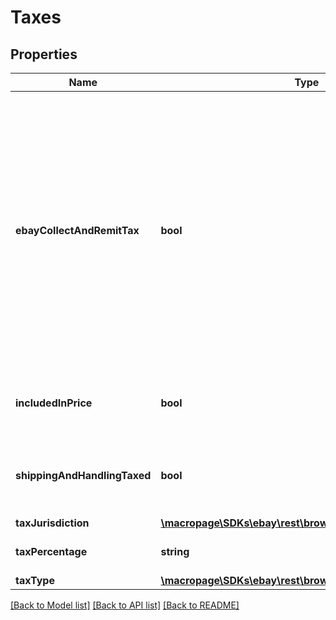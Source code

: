 # Taxes

## Properties
Name | Type | Description | Notes
------------ | ------------- | ------------- | -------------
**ebayCollectAndRemitTax** | **bool** | This field is only returned if true, and indicates that eBay will collect tax (sales tax, Goods and Services tax, or VAT) for at least one line item in the order, and remit the tax to the taxing authority of the buyer&#39;s residence. | [optional] 
**includedInPrice** | **bool** | Indicates if tax was applied for the cost of the item. | [optional] 
**shippingAndHandlingTaxed** | **bool** | Indicates if tax is applied for the shipping cost. | [optional] 
**taxJurisdiction** | [**\macropage\SDKs\ebay\rest\browse\Model\TaxJurisdiction**](TaxJurisdiction.md) |  | [optional] 
**taxPercentage** | **string** | The percentage of tax. | [optional] 
**taxType** | [**\macropage\SDKs\ebay\rest\browse\Model\TaxType**](TaxType.md) |  | [optional] 

[[Back to Model list]](../README.md#documentation-for-models) [[Back to API list]](../README.md#documentation-for-api-endpoints) [[Back to README]](../README.md)


